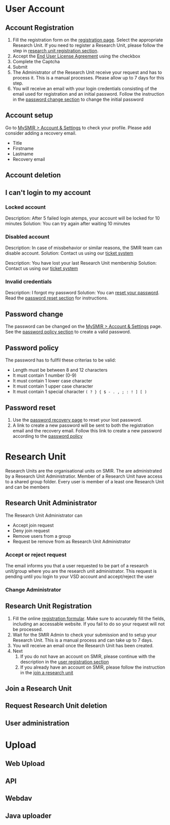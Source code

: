 

# User Account

## Account Registration

1. Fill the registration form on the [registration page](https://www.smir.ch/Account/Register). Select the appropriate Research Unit. If you need to register a Research Unit, please follow the step in [research unit registration section](#research-unit-registration).
2. Accept the [End User License Agreement](https://www.smir.ch/Home/TermsAndConditions) using the checkbox
3. Complete the Captcha
4. Submit 
5. The Administrator of the Research Unit receive your request and has to process it. This is a manual processes. Please allow up to 7 days for this step. 
6. You will receive an email with your login credentials consisting of the email used for registration and an initial password. Follow the instruction in the [password change section](#password-change) to change the initial password

## Account setup

Go to [MySMIR > Account & Settings](https://www.smir.ch/MySMIR/Profile) to check your profile. Please add consider adding a recovery email.

- Title
- Firstname
- Lastname
- Recovery email

## Account deletion



## I can't login to my account

### Locked account

Description:    After 5 failed login atemps, your account will be locked for 10 minutes 
Solution:    You can try again after waiting 10 minutes

### Disabled account

Description:  In case of missbehavior or similar reasons, the SMIR team can disable account. 
Solution:  Contact us using our [ticket system](https://www.smir.ch/support)

Description: You have lost your last Research Unit membership 
Solution:  Contact us using our [ticket system](https://www.smir.ch/support)

### Invalid credentials

Description: I forgot my password 
Solution:  You can [reset your password](https://www.smir.ch/Account/LostPassword). Read the [password reset section](#password-reset) for instructions.



## Password change

The password can be changed on the [MySMIR > Account & Settings](https://www.smir.ch/MySMIR/Profile) page. See the [password policy section](#password-policy) to create a valid password.



## Password policy
The password has to fullfil these criterias to be valid:

- Length must be between 8 and 12 characters
- It must contain 1 number (0-9)
- It must contain 1 lower case character
- It must contain 1 upper case character
- It must contain 1 special character `( ? } { $ - . , ; : ! ] [ )`


## Password reset

1. Use the [password recovery page](https://www.smir.ch/Account/LostPassword) to reset your lost password.
2. A link to create a new password will be sent to both the registration email and the recovery email. Follow this link to create a new password according to the [password policy](#password-policy)

# Research Unit 

Research Units are the organisational units on SMIR. The are administrated by a Research Unit Administratior. Member of a Research Unit have access to a shared group folder. Every user is member of a least one Research Unit and can be members

## Research Unit Administrator

The Research Unit Administrator can
- Accept join request
- Deny join request
- Remove users from a group
- Request be remove from as Research Unit Administrator 

### Accept or reject request

The email informs you that a user requested to be part of a research 
unit/group where you are the research unit administrator. This request 
is pending until you login to your VSD account and accept/reject the 
user 

### Change Administrator

## Research Unit Registration

1. Fill the online [registration formular](https://podio.com/webforms/7358442/593063). Make sure to accurately fill the fields, including an accessable website. If you fail to do so your request will not be processed.
2. Wait for the SMIR Admin to check your submission and to setup your Research Unit. This is a manual process and can take up to 7 days.
3. You will receive an email once the Research Unit has been created.
4. Next
   1. If you do not have an account on SMIR, please continue with the description in the [user registration section](#account-registration)
   2. If you already have an account on SMIR, please follow the instruction in the [join a research unit](#join-a-research-unit)

## Join a Research Unit



## Request Research Unit deletion



## User administration




# Upload

## Web Upload

## API

## Webdav

## Java uploader
